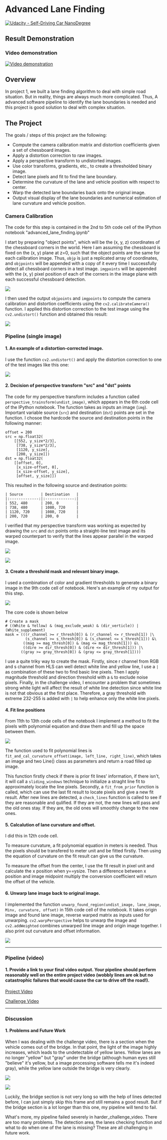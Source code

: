 # Advanced Lane Finding

[![Udacity - Self-Driving Car NanoDegree](https://s3.amazonaws.com/udacity-sdc/github/shield-carnd.svg)](http://www.udacity.com/drive)

## Result Demonstration
### Video demonstration

[![Video demonstration](./demonstration/P4.gif)](https://www.youtube.com/watch?v=u_qY0bvhmsg)


## Overview

In project 1, we built a lane finding algorithm to deal with simple road situation. But in reality, things are always much more complicated. Thus, A advanced software pipeline to identify the lane boundaries is needed and this project is good solution to deal with complex situation.


## The Project

The goals / steps of this project are the following:

* Compute the camera calibration matrix and distortion coefficients given a set of chessboard images.
* Apply a distortion correction to raw images.
* Apply a perspective transform to undistorted images.
* Use color transforms, gradients, etc., to create a thresholded binary image.
* Detect lane pixels and fit to find the lane boundary.
* Determine the curvature of the lane and vehicle position with respect to center.
* Warp the detected lane boundaries back onto the original image.
* Output visual display of the lane boundaries and numerical estimation of lane curvature and vehicle position.



### Camera Calibration

The code for this step is contained in the 2nd to 5th code cell of the IPython notebook "advanced_lane_finding.ipynb"

I start by preparing "object points", which will be the (x, y, z) coordinates of the chessboard corners in the world. Here I am assuming the chessboard is fixed on the (x, y) plane at z=0, such that the object points are the same for each calibration image.  Thus, `objp` is just a replicated array of coordinates, and `objpoints` will be appended with a copy of it every time I successfully detect all chessboard corners in a test image.  `imgpoints` will be appended with the (x, y) pixel position of each of the corners in the image plane with each successful chessboard detection.

![](./demonstration/0.png)

I then used the output `objpoints` and `imgpoints` to compute the camera calibration and distortion coefficients using the `cv2.calibrateCamera()` function. I applied this distortion correction to the test image using the `cv2.undistort()` function and obtained this result: 

![](./demonstration/1.png)



### Pipeline (single image)

#### 1. An example of a distortion-corrected image.

I use the function `cv2.undistort()` and apply the distortion correction to one of the test images like this one:

![](./demonstration/2.png)


#### 2. Decision of perspective transform "src" and "dst" points

The code for my perspective transform includes a function called `perspective_trainsform(undist_image)`, which appears in the 6th code cell of the IPython notebook. The function takes as inputs an image (`img`). Important variable source (`src`) and destination (`dst`) points are set in the function. I chosoe the hardcode the source and destination points in the following manner:

	offset = 200
	src = np.float32(
	    [[552, y_size*2/3],
	     [738, y_size*2/3],
	     [1120, y_size],
	     [200, y_size]])
	dst = np.float32(
	    [[offset, 0],
	     [x_size-offset, 0],
	     [x_size-offset, y_size],
	     [offset, y_size]])

This resulted in the following source and destination points:

	| Source        | Destination   | 
	|:-------------:|:-------------:| 
	| 552, 480      | 200, 0        | 
	| 738, 480      | 1080, 720     |
	| 1120, 720     | 1080, 720     |
	| 200, 720      | 200, 0        |

I verified that my perspective transform was working as expected by drawing the `src` and `dst` points onto a straight-line test image and its warped counterpart to verify that the lines appear parallel in the warped image.

![](./demonstration/3.png)

![](./demonstration/4.png)


#### 3. Create a threshold mask and relevant binary image.

I used a combination of color and gradient thresholds to generate a binary image in the 9th code cell of notebook.  Here's an example of my output for this step.

![](./demonstration/5.png)

The core code is shown below

    # Create a mask
    # ((White & Yellow) & (mag_exclude_weak) & (dir_verticle)) | (White_supplement)
    mask = (((r_channel >= r_thresh[0]) & (r_channel <= r_thresh[1]) |\
             (s_channel >= s_thresh[0]) & (s_channel <= s_thresh[1])) &\
            ((mag >= mag_thresh[0]) & (mag <= mag_thresh[1])) &\
            ((dire >= dir_thresh[0]) & (dire <= dir_thresh[1])) |\
           ((gray >= gray_thresh[0]) & (gray <= gray_thresh[1])))

I use a quite triky way to create the mask. Firstly, since r channel from RGB and s channel from HLS can well detect white line and yellow line, I use a `|` as combination of these two to find basic line pixels. Then I apply magnitude threshold and direction threshold with a `&` to exclude noise pixels. Finally, in the challenge video, I encounter a problem that sometimes strong white light will affect the result of white line detection since white line is not that obvious at the first place. Therefore, a gray threshold with extreme 232-255 is added with `|` to help enhance only the white line pixels.


#### 4. Fit line positions

From 11th to 13th code cells of the notebook I implement a method to fit the pixels with polynomial equation and draw them and fill up the space between them.

![](./demonstration/6.png)

The function used to fit polynomial lines is `fit_and_cal_curvature_offset(image, left_line, right_line)`, which takes an image and two Line() class as parameters and return a road filled up image. 

This function firstly check if there is prior fit lines' information, if there isn't, it will call a `sliding_windows` technique to initialize a straght line fit to approximately locate the line pixels. Secondly, a `fit_from_prior` function is called, which can use the last fit result to locate pixels and give a new fit result. After new lines are detected, a `check_lines` function is called to see if they are reasonable and qulified. If they are not, the new lines will pass and the old ones stay. If they are, the old ones will smoothly change to the new ones.

#### 5. Calcalution of lane curvature and offset.

I did this in 12th code cell.

To measure curvature, a fit polynomial equation in meters is needed. Thus the pixels should be transfered to meter unit and be fitted firstly. Then using the equation of curvature on the fit result can give us the curvature.

To measure the offset from the center, I use the fit result in pixel unit and calculate the x position when y==ysize. Then a difference between x position and image midpoint multiply the conversion coefficient will return the offset of the vehicle.

#### 6. Unwarp lane image back to original image.

I implemented the function `unwarp_found_region(undist_image, lane_image, Minv, curvature, offset)` in 15th code cell of the notebook. It takes origin image and found lane image, reverse warped matrix as inputs used for unwarping. `cv2.warpPerspective` helps to unwarp the image and `cv2.addWeighted` combines unwarped line image and origin image together. I also print out curvature and offset information.

![](./demonstration/7.png)

---

### Pipeline (video)

#### 1. Provide a link to your final video output.  Your pipeline should perform reasonably well on the entire project video (wobbly lines are ok but no catastrophic failures that would cause the car to drive off the road!).

[Project Video](./output/project_video.mp4)

[Challenge Video](./output/challenge_video.mp4)

---

### Discussion

#### 1. Problems and Future Work

When I was dealing with the challenge video, there is a section when the vehicle comes out of the bridge. In that point, the light of the image highly increases, which leads to the undetectable of yellow lanes. Yellow lanes are no longer "yellow" but "gray" under the bridge (although human eyes still "believe" it's yellow, but a image processing software tells me it's indeed gray), while the yellow lane outside the bridge is very clearly.  

![](./demonstration/8.png)

![](./demonstration/9.png)

Luckily, the bridge section is not very long so with the help of lines detected before, I can just simply skip this frame and still remains a good result. But if the bridge section is a lot longer than this one, my pipeline will tend to fail.

What's more, my pipeline failed severely in harder_challenge_video. There are too many problems. The detection area, the lanes checking function and what to do when one of the lane is missing? These are all challenging in future work. 